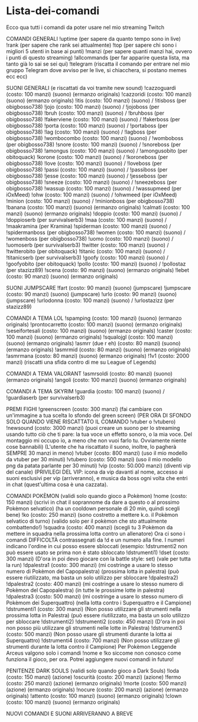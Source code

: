 # Lista-dei-comandi
Ecco qua tutti i comandi da poter usare nel mio streaming Twitch

COMANDI GENERALI
!uptime (per sapere da quanto tempo sono in live)
!rank (per sapere che rank sei attualmente)
!top (per sapere chi sono i migliori 5 utenti in base ai punti)
!manzi (per sapere quanti manzi hai, ovvero i punti di questo streaming)
!allcommands (per far apparire questa lista, ma tanto già lo sai se sei qui)
!telegram (riscatta il comando per entrare nel mio gruppo Telegram dove avviso per le live, si chiacchera, si postano memes ecc ecc)

SUONI GENERALI (e riscattati da voi tramite new sound)
!cazzoguardi (costo: 100 manzi) (suono) (ermanzo originals)
!cazzoridi (costo: 100 manzi) (suono) (ermanzo originals)
!itis (costo: 100 manzi) (suono) / !itisboss (per obigbosso738)
!jojo (costo: 100 manzi) (suono) / !jojoboss (per obigbosso738)
!bruh (costo: 100 manzi) (suono) / !bruhboss (per obigbosso738)
!fakerviene (costo: 100 manzi) (suono) / !fakerboss (per obigbosso738)
!porta (costo: 100 manzi) (suono) / !portaboss (per obigbosso738)
!lag (costo: 100 manzi) (suono) / !lagboss (per obigbosso738)
!wombocombo (costo: 100 manzi) (suono) / !womboboss (per obigbosso738)
!snore (costo: 100 manzi) (suono) / !snoreboss (per obigbosso738)
!amongus (costo: 100 manzi) (suono) / !amongusobito (per obitoquack)
!korone (costo: 100 manzi) (suono) / !koroneboss (per obigbosso738)
!love (costo: 100 manzi) (suono) / !loveboss (per obigbosso738)
!passi (costo: 100 manzi) (suono) / !passiboss (per obigbosso738)
!jesse (costo: 100 manzi) (suono) / !jesseboss (per obigbosso738)
!sneeze (costo: 100 manzi) (suono) / !sneezeboss (per obigbosso738)
!wassup (costo: 100 manzi) (suono) / !wassupmeed (per iOxMeed)
!ohw (costo: 100 manzi) (suono) / !ohwmeed (per iOxMeed)
!minion (costo: 100 manzi) (suono) / !minionboss (per obigbosso738)
!banana (costo: 100 manzi) (suono) (ermanzo originals)
!calmati (costo: 100 manzi) (suono) (ermanzo originals)
!doppio (costo: 100 manzi) (suono) / !doppioserb (per survivalserb3)
!maa (costo: 100 manzi) (suono) / !maakramina (per Kramina)
!spiderman (costo: 100 manzi) (suono) / !spidermanboss (per obigbosso738)
!women (costo: 100 manzi) (suono) / !womenboss (per obigbosso738)
!uomo (costo: 100 manzi) (suono) / !uomoserb (per survivalserb3)
!twitter (costo: 100 manzi) (suono) / !twitterobito (per obitoquack)
!titanic (costo: 100 manzi) (suono) / !titanicserb (per survivalserb3)
!goofy (costo: 100 manzi) (suono) / !goofyobito (per obitoquack)
!pollo (costo: 100 manzi) (suono) / !pollostaz (per stazizz89)
!scena (costo: 90 manzi) (suono) (ermanzo originals)
!lebet (costo: 90 manzi) (suono) (ermanzo originals)

SUONI JUMPSCARE
!fart (costo: 90 manzi) (suono) (jumpscare)
!jumpscare (costo: 90 manzi) (suono) (jumpscare)
!urlo (costo: 90 manzi) (suono) (jumpscare)
!urlodonna (costo: 100 manzi) (suono) / !urlostazizz (per stazizz89)

COMANDI A TEMA LOL
!spamping (costo: 100 manzi) (suono) (ermanzo originals)
!prontocarretto (costo: 100 manzi) (suono) (ermanzo originals)
!seseifortesali (costo: 100 manzi) (suono) (ermanzo originals)
!caster (costo: 100 manzi) (suono) (ermanzo originals)
!squalojgl (costo: 100 manzi) (suono) (ermanzo originals)
!asmrr (due r eh) (costo: 80 manzi) (suono) (ermanzo originals)
!asmrmid (costo: 80 manzi) (suono) (ermanzo originals)
!asmrmana (costo: 80 manzi) (suono) (ermanzo originals)
!1v1 (costo: 2000 manzi) (riscatti una sfida contro di me su League of Legends)

COMANDI A TEMA VALORANT
!asmrsoldi (costo: 80 manzi) (suono) (ermanzo originals)
!angoli (costo: 100 manzi) (suono) (ermanzo originals)

COMANDI A TEMA SKYRIM
!guardia (costo: 100 manzi) (suono) / !guardiaserb (per survivalserb3)

PREMI FIGHI
!greenscreen (costo: 300 manzi) (fai cambiare con un'immagine a tua scelta lo sfondo del green screen) (PER ORA DI SFONDO SOLO QUANDO VIENE RISCATTATO IL COMANDO !vtuber o !vtubero)
!newsound (costo: 3000 manzi) (puoi creare un suono per lo streaming usando tutto ciò che ti pare: la tua voce un effetto sonoro, o la mia voce. Del montaggio mi occupo io, a meno che non vuoi farlo tu. Ovviamente niente cose bannabili) (L'utente che ha riscattato il suono, inoltre, lo pagherà SEMPRE 30 manzi in meno)
!vtuber (costo: 800 manzi) (uso il mio modello da vtuber per 30 minuti)
!vtubero (costo: 500 manzi) (uso il mio modello png da patata parlante per 30 minuti)
!vip (costo: 50.000 manzi) (diventi vip del canale) (PRIVILEGI DEL VIP: icona da vip davanti al nome, accesso ai suoni esclusivi per vip (arriveranno), e musica da boss ogni volta che entri in chat (quest'ultima cosa è una cazzata).

COMANDI POKÈMON (validi solo quando gioco a Pokèmon)
!nome (costo: 150 manzi) (scrivi in chat il soprannome da dare a questo o al prossimo Pokèmon       selvatico) (ha un cooldown personale di 20 min, quindi scegli bene)
!ko (costo: 250 manzi) (sono costretto a mettere k.o. il Pokèmon selvatico di turno) (valido solo per il pokèmon che sto attualmente combattendo!)
!squadra (costo: 400 manzi) (scegli tu 3 Pokèmon da mettere in squadra nella prossima lotta contro un allenatore)
Ora ci sono i comandi DIFFICOLTÀ contrassegnati da !d e un numero alla fine. I numeri indicano l'ordine in cui posso essere sbloccati (esempio: !dstrumenti2 non può essere usato se prima non è stato sbloccato !dstrumenti1)
!dset (costo: 300 manzi) (D'ora in poi devo giocare con la battle style: set) (vale per tutta la run)
!dpalestra1 (costo: 300 manzi) (mi costringe a usare lo stesso numero di Pokèmon del Capopalestra) (prossima lotta in palestra) (può essere riutilizzato, ma basta un solo utilizzo per sbloccare !dpalestra2)
!dpalestra2 (costo: 400 manzi) (mi costringe a usare lo stesso numero di Pokèmon del Capopalestra) (in tutte le prossime lotte in palestra)
!dpalestra3 (costo: 500 manzi) (mi costringe a usare lo stesso numero di Pokèmom dei Superquattro) (nella lotta contro i Superquattro e il Campione)
!dstrumenti1 (costo: 300 manzi) (Non posso utilizzare gli strumenti nella prossima lotta in Palestra) (può essere riutilizzato, ma basta un solo utilizzo per sbloccare !dstrumenti2)
!dstrumenti2 (costo: 450 manzi) (D'ora in poi non posso più utilizzare gli strumenti nelle lotte in Palestra)
!dstrumenti3 (costo: 500 manzi) (Non posso usare gli strumenti durante la lotta ai Superquattro)
!dstrumenti4 (costo: 700 manzi) (Non posso utilizzare gli strumenti durante la lotta contro il Campione)
Per Pokèmon Leggende Arceus valgono solo i comandi !nome e !ko siccome non conosco come funziona il gioco, per ora. Potrei aggiungere nuovi comandi in futuro!

PENITENZE DARK SOULS (validi solo quando gioco a Dark Souls)
!loda (costo: 150 manzi) (azione)
!oscurità (costo: 200 manzi) (azione)
!fermo (costo: 250 manzi) (azione) (ermanzo originals)
!morte (costo: 500 manzi) (azione) (ermanzo originals)
!nocure (costo: 200 manzi) (azione) (ermanzo originals)
!attento (costo: 100 manzi) (suono) (ermanzo originals)
!clown (costo: 100 manzi) (suono) (ermanzo originals)

NUOVI COMANDI E SUONI ARRIVERANNO A BREVE
